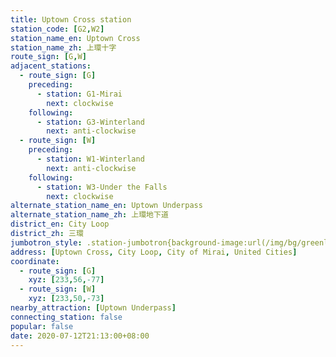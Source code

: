 ```yaml
---
title: Uptown Cross station
station_code: [G2,W2]
station_name_en: Uptown Cross
station_name_zh: 上環十字
route_sign: [G,W]
adjacent_stations:
  - route_sign: [G]
    preceding:
      - station: G1-Mirai
        next: clockwise
    following:
      - station: G3-Winterland
        next: anti-clockwise
  - route_sign: [W]
    preceding:
      - station: W1-Winterland
        next: anti-clockwise
    following:
      - station: W3-Under the Falls
        next: clockwise
alternate_station_name_en: Uptown Underpass
alternate_station_name_zh: 上環地下道
district_en: City Loop
district_zh: 三環
jumbotron_style: .station-jumbotron{background-image:url(/img/bg/greenline.png),url(/img/bg/waterfallline.png);background-repeat:no-repeat;background-size:100% 10px;background-position:0 115px,0 145px}
address: [Uptown Cross, City Loop, City of Mirai, United Cities]
coordinate:
  - route_sign: [G]
    xyz: [233,56,-77]
  - route_sign: [W]
    xyz: [233,50,-73]
nearby_attraction: [Uptown Underpass]
connecting_station: false
popular: false
date: 2020-07-12T21:13:00+08:00
---
```


